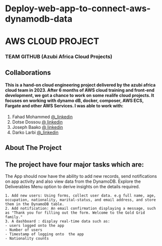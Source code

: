 # Deploy-web-app-to-connect-aws-dynamodb-data
# AWS CLOUD PROJECT 
### TEAM GITHUB (Azubi Africa Cloud Projects)

<a name="readme-top"></a>
## Collaborations
#### This is a hand-on cloud engineering project delivered by the azubi africa cloud team in 2023. After 6 months of AWS cloud training and front-end development, we got a chance to work on some realife cloud projects. It focuses on working with dynamo dB, docker, composer, AWS ECS, Fargate and other AWS Services. I was able to work with:

1. Fahad Mohammed [@_linkedin](https://www.linkedin.com/in/fahad-mohammed2)
2. Dotse Dossou [@ linkedin](https://www.linkedin.com/in/dotse-dossou)
3. Joseph Baako [@ linkedin](https://www.linkedin.com/in/joseph-baako)
4.  Darko Larbi [@_linkedin](https://www.linkedin.com/in/kdarkolarbi)


## About The Project
## The project have four major tasks which are:
The App should now have the ability to add new records, send notifications on app activity and also view data from the DynamoDB. Explore the Deliverables Menu option to derive insights on the details required.

```
1. Add new users: Using forms, collect user data. e.g full name, age, occupation, nationality, marital-status, and email address, and store them in the DynamoDB table. 
2. Add notification: An email confirmation displaying a message, such as "Thank you for filling out the form. Welcome to the Gold Grid family." 
3. A dashboard : display real-time data such as:
- users logged onto the app
- Number of users
- Timestamp of logging onto  the app
- Nationality counts
```
